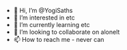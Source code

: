 - 👋 Hi, I’m @YogiSaths
- 👀 I’m interested in etc
- 🌱 I’m currently learning etc
- 💞️ I’m looking to collaborate on alonelt
- 📫 How to reach me - never can

<!---
YogiSaths/YogiSaths is a ✨ special ✨ repository because its `README.md` (this file) appears on your GitHub profile.
You can click the Preview link to take a look at your changes.
--->

